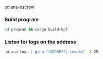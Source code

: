 solana-escrow

### Build program 
```bash
cd program && cargo build-bpf
```
   
### Listen for logs on the address
```bash
solana logs | grep "[ADDRESS] invoke" -A 25
``` 


